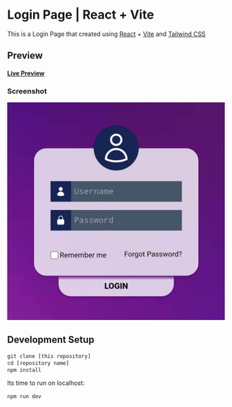 # Login Page | React + Vite

This is a Login Page that created using [React](https://react.dev) + [Vite](https://vite.dev) and [Tailwind CSS](https://tailwindcss.com/) 

## Preview
#### [Live Preview](https://rameesjahan.me/Login-Page-React/)
### Screenshot
![Screenshot](https://raw.githubusercontent.com/RameesJahan/Login-Page-React/main/screenshot-1.jpg)

## Development Setup 

```
git clone [this repository]
cd [repository name]
npm install
```

Its time to run on localhost:

```
npm run dev
```
